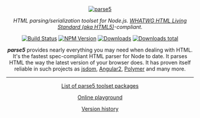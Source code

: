 <p align="center">
    <a href="https://github.com/inikulin/parse5">
        <img src="https://raw.github.com/inikulin/parse5/master/media/logo.png" alt="parse5" />
    </a>
</p>

<p align="center">
<i>HTML parsing/serialization toolset for Node.js. <a href="https://html.spec.whatwg.org/multipage/">WHATWG HTML Living Standard (aka HTML5)</a>-compliant.</i>
</p>

<p align="center">
  <a href="https://travis-ci.org/inikulin/parse5"><img alt="Build Status" src="https://api.travis-ci.org/inikulin/parse5.svg"></a>
  <a href="https://www.npmjs.com/package/parse5"><img alt="NPM Version" src="https://img.shields.io/npm/v/parse5.svg"></a>
  <a href="https://npmjs.org/package/parse5"><img alt="Downloads" src="http://img.shields.io/npm/dm/parse5.svg"></a>
  <a href="https://npmjs.org/package/parse5"><img alt="Downloads total" src="http://img.shields.io/npm/dt/parse5.svg"></a>
</p>

<p align="center">
<b><i>parse5</i></b> provides nearly everything you may need when dealing with HTML. It's the fastest spec-compliant HTML parser
for Node to date. It parses HTML the way the latest version of your browser does. It has proven itself reliable in such projects
as <a href="https://github.com/tmpvar/jsdom">jsdom</a>, <a href="https://github.com/angular/angular">Angular2</a>, <a href="https://www.polymer-project.org">Polymer</a> and many more.
</p>

---

<p align="center">
  <a href="https://github.com/inikulin/parse5/tree/master/docs/list-of-packages.md">List of parse5 toolset packages</a>
</p>

<p align="center">
  <a href="http://astexplorer.net/#/1CHlCXc4n4">Online playground</a>
</p>

<p align="center">
  <a href="hhttps://github.com/inikulin/parse5/tree/master/docs/version-history.md">Version history</a>
</p>
</p>
